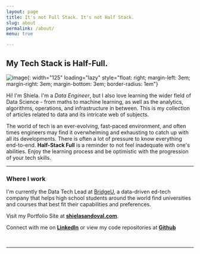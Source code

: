 ```yaml
---
layout: page
title: It's not Full Stack. It's not Half Stack.
slug: about
permalink: /about/
menu: true

---
```


## My Tech Stack is Half-Full.

![image]({{site.baseurl}}/assets/images/author.jpg){: width="125" loading="lazy" style="float: right; margin-left: 3em; margin-right: 3em; margin-bottom: 3em; border-radius: 1em"}

Hi! I'm Shiela. I'm a *Data Engineer*, but I also love learning
the wider field of Data Science - from maths to machine learning,
as well as the analytics, algorithms, operations, and infrastructure in between.
This is my collection of articles related to data and its intricate web of subjects.

The world of tech is an ever-evolving, fast-paced environment, and often times engineers may find it overwhelming and exhausting to catch up with all its developments. There is often a lot of pressure to know everything end-to-end. **Half-Stack Full** is a reminder to not feel inadequate with one's abilities. Enjoy the learning process and be optimistic with the progression of your tech skills.

---

### Where I work
I'm currently the Data Tech Lead at [BridgeU](https://bridge-u.com), a data-driven ed-tech company that helps high school students around the world find universities and courses that best fit their capabilities and preferences.


Visit my Portfolio Site at **[shielasandoval.com](https://www.shielasandoval.com)**.

Connect with me on **[LinkedIn](https://www.linkedin.com/in/shiela-mms/)** or view my code repositories at **[Github](https://github.com/shielamms)**

<br>

---
